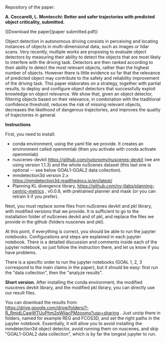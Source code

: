 Repository of the paper:

**A. Ceccarelli, L. Montecchi: Better and safer trajectories with predicted object criticality, submitted.**

([Download the paper](paper submitted.pdf))

Object detection in autonomous driving consists in perceiving and locating instances of objects in multi-dimensional data, such as images or lidar scans. Very recently, multiple works are proposing to evaluate object detectors by measuring their ability to detect the objects that are most likely to interfere with the driving task. Detectors are then ranked according to their ability to detect the most relevant objects, rather than the highest number of objects. However there is little evidence so far that the relevance of predicted object may contribute to the safety and reliability improvement  of the driving task. This paper elaborates on a strategy, together with partial results, to deploy and configure object detectors that successfully exploit knowledge on object relevance. We show that, given an object detector, filtering objects based on their relevance, in combination with the traditional confidence threshold, reduces the risk of missing relevant objects, decreases the likelihood of dangerous trajectories, and improves the quality of trajectories in general.

**Instructions**

First, you need to install:

- conda environment, using the yaml file we provide. It creates an environment called openmmlab (then you activate with conda activate openmmlab)
- nuscenes-devkit https://github.com/nutonomy/nuscenes-devkit (we are using version 1.1.3) and the whole nuScenes dataset (this last one is optional -- see below GOAL1-GOAL2 data collection). 
- mmdetection3d version 2.x https://mmdetection3d.readthedocs.io/en/latest/
- Planning KL divergence library,  https://github.com/nv-tlabs/planning-centric-metrics , v0.0.8, with pretrained planner and mask (or you can retrain it if you prefer).


Next, you must replace some files from nuScenes devkit and pkl library, with modified versions that we provide. 
It is sufficient to go to the installation folder of nuScenes devkit and of pkl, and replace the files we provide in the github (folders nuscenes and pkl).

At this point, if everything is correct, you should be able to run the jupyter notebooks. Configurations and steps are explained in each  jupyter notebook. There is a detailed discussion and comments inside each of the jupyter notebook, so just follow the instruction there, and let us know if you have problems.

There is a specific order to run the jupyter notebooks (GOAL 1, 2, 3 correspond to the main claims in the paper), but it should be easy:
first run the "data collection", then the "analyze results".

**Short version.**
After installing the conda environment, the modified nuscenes devkit library, and the modified pkl library, you can directly use our result files.

You can download the results from: https://drive.google.com/drive/folders/1-R_RmjdLCawWTUuPhm2qWliacPMzoomo?usp=sharing . Just unzip there in folders, named for example REG and FCOS3D, and set the right paths in the jupyter notebook. Essentially, it will allow you to avoid installing the mmdetection3d object detector, avoid running them on nuscenes, and skip "GOAL1-GOAL2 data collection", which is by far the longest jupyter to run.

